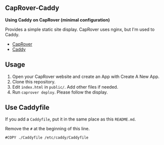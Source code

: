 ## CapRover-Caddy

**Using Caddy on CapRover (minimal configuration)**

Provides a simple static site display. CapRover uses nginx, but I'm used to Caddy.

- [CapRover](https://caprover.com/)
- [Caddy](https://caddyserver.com/)

## Usage

1. Open your CapRover website and create an App with Create A New App.
2. Clone this repository.
3. Edit `index.html` in `public/`. Add other files if needed.
4. Run `caprover deploy`. Please follow the display.

## Use Caddyfile

If you add a `Caddyfile`, put it in the same place as this `README.md`.

Remove the `#` at the beginning of this line.

```
#COPY ./Caddyfile /etc/caddy/Caddyfile
```
